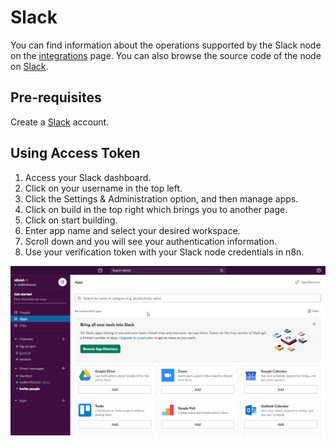 # Slack

You can find information about the operations supported by the Slack node on the [integrations](https://n8n.io/integrations/n8n-nodes-base.slack) page. You can also browse the source code of the node on [Slack](https://github.com/n8n-io/n8n/tree/master/packages/nodes-base/nodes/Slack).

## Pre-requisites

Create a [Slack](https://slack.com/) account.

## Using Access Token

1. Access your Slack dashboard.
2. Click on your username in the top left.
3. Click the Settings & Administration option, and then manage apps.
4. Click on build in the top right which brings you to another page.
5. Click on start building.
6. Enter app name and select your desired workspace.
7. Scroll down and you will see your authentication information.
8. Use your verification token with your Slack node credentials in n8n.

![Getting Slack credentials](./using-access-token.gif)
